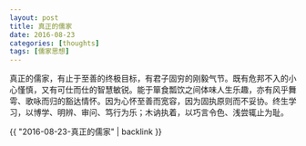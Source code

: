 ```yaml
---
layout: post
title: 真正的儒家
date: 2016-08-23
categories: [thoughts]
tags: [儒家思想]
---
```


真正的儒家，有止于至善的终极目标，有君子固穷的刚毅气节。既有危邦不入的小心慬慎，又有可仕而仕的智慧敏锐。能于箪食瓢饮之间体味人生乐趣，亦有风乎舞雩、歌咏而归的豁达情怀。因为心怀至善而宽容，因为固执原则而不妥协。终生学习，以博学、明辨、审问、笃行为乐；木讷执着，以巧言令色、浅尝辄止为耻。

{{ "2016-08-23-真正的儒家" | backlink }}
